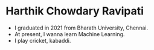 # Harthik Chowdary Ravipati
- I graduated in 2021 from Bharath University, Chennai.
- At present, I wanna learn Machine Learning.
- I play cricket, kabaddi. 
